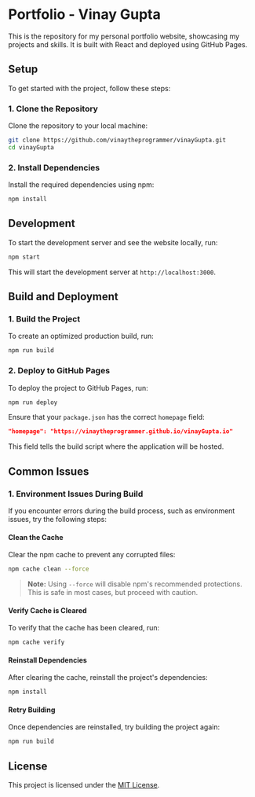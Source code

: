 

# Portfolio - Vinay Gupta

This is the repository for my personal portfolio website, showcasing my projects and skills. It is built with React and deployed using GitHub Pages.


## Setup

To get started with the project, follow these steps:

### 1. Clone the Repository

Clone the repository to your local machine:

```bash
git clone https://github.com/vinaytheprogrammer/vinayGupta.git
cd vinayGupta
```

### 2. Install Dependencies

Install the required dependencies using npm:

```bash
npm install
```

## Development

To start the development server and see the website locally, run:

```bash
npm start
```

This will start the development server at `http://localhost:3000`.

## Build and Deployment

### 1. Build the Project

To create an optimized production build, run:

```bash
npm run build
```

### 2. Deploy to GitHub Pages

To deploy the project to GitHub Pages, run:

```bash
npm run deploy
```

Ensure that your `package.json` has the correct `homepage` field:

```json
"homepage": "https://vinaytheprogrammer.github.io/vinayGupta.io"
```

This field tells the build script where the application will be hosted.

## Common Issues

### 1. Environment Issues During Build

If you encounter errors during the build process, such as environment issues, try the following steps:

#### Clean the Cache

Clear the npm cache to prevent any corrupted files:

```bash
npm cache clean --force
```

> **Note:** Using `--force` will disable npm's recommended protections. This is safe in most cases, but proceed with caution.

#### Verify Cache is Cleared

To verify that the cache has been cleared, run:

```bash
npm cache verify
```

#### Reinstall Dependencies

After clearing the cache, reinstall the project's dependencies:

```bash
npm install
```

#### Retry Building

Once dependencies are reinstalled, try building the project again:

```bash
npm run build
```

## License

This project is licensed under the [MIT License](https://choosealicense.com/licenses/mit/).
